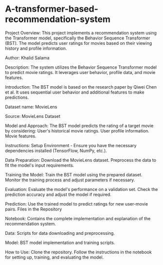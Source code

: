 # A-transformer-based-recommendation-system

Project Overview:
This project implements a recommendation system using the Transformer model, specifically the Behavior Sequence Transformer (BST). The model predicts user ratings for movies based on their viewing history and profile information.

Author:
Khalid Salama

Description:
The system utilizes the Behavior Sequence Transformer model to predict movie ratings. It leverages user behavior, profile data, and movie features.

Introduction:
The BST model is based on the research paper by Qiwei Chen et al. It uses sequential user behavior and additional features to make predictions.

Dataset name: MovieLens

Source: MovieLens Dataset

Model and Approach:
The BST model predicts the rating of a target movie by considering:
User's historical movie ratings.
User profile information.
Movie features.

Instructions:
Setup Environment -
Ensure you have the necessary dependencies installed (TensorFlow, NumPy, etc.).

Data Preparation:
Download the MovieLens dataset.
Preprocess the data to fit the model's input requirements.

Training the Model:
Train the BST model using the prepared dataset.
Monitor the training process and adjust parameters if necessary.

Evaluation:
Evaluate the model's performance on a validation set.
Check the prediction accuracy and adjust the model if required.

Prediction:
Use the trained model to predict ratings for new user-movie pairs.
Files in the Repository

Notebook: Contains the complete implementation and explanation of the recommendation system.

Data: Scripts for data downloading and preprocessing.

Model: BST model implementation and training scripts.

How to Use:
Clone the repository.
Follow the instructions in the notebook for setting up, training, and evaluating the model.


